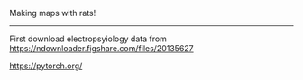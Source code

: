Making maps with rats!

----------------------------------------

First download electropsyiology data from 
https://ndownloader.figshare.com/files/20135627

https://pytorch.org/